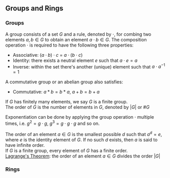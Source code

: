 Groups and Rings
-

### Groups
A group consists of a set $G$ and a rule, denoted by $\cdot$, for combing two elements $a, b \in G$ to obtain an element $a \cdot b \in G$. The composition operation $\cdot$ is required to have the following three properties:  
- Associative: $(a \cdot b) \cdot c$ = $a \cdot (b \cdot c)$
- Identity: there exists a neutral element $e$ such that $a \cdot e = a$
- Inverse: within the set there's another (unique) element such that $a \cdot a^{-1} = 1$

A commutative group or an abelian group also satisfies:
- Commutative: $a * b = b * a$, $a + b = b + a$

If $G$ has finitely many elements, we say $G$ is a finite group.  
The order of $G$ is the number of elements in $G$, denoted by $|G|$ or #$G$  

Exponentiation can be done by applying the group operation $\cdot$ multiple times, i.e. $g^2 = g \cdot g$, $g^3 = g \cdot g \cdot g$ and so on.

The order of an element $a \in G$ is the smallest possible $d$ such that $a^d = e$, where $e$ is the identity element of $G$. If no such $d$ exists, then $a$ is said to have infinite order.  
If $G$ is a finite group, every element of $G$ has a finite order.  
[Lagrange's Theorem](https://en.wikipedia.org/wiki/Lagrange%27s_theorem_(group_theory)): the order of an element $a \in G$ divides the order $|G|$

### Rings
